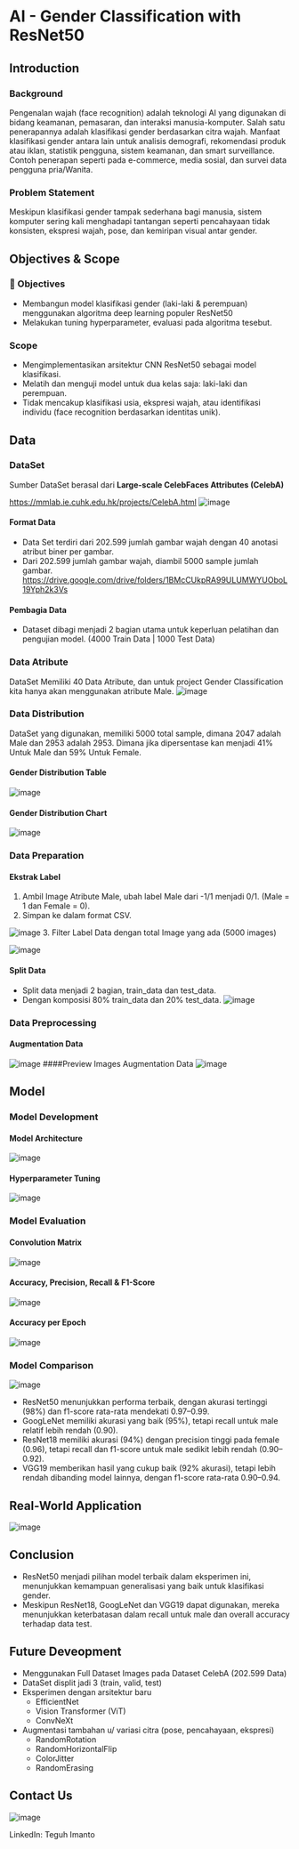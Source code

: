 # AI - Gender Classification with ResNet50

## Introduction
### Background
Pengenalan wajah (face recognition) adalah teknologi AI yang digunakan di bidang keamanan, pemasaran, dan interaksi manusia-komputer. Salah satu penerapannya adalah klasifikasi gender berdasarkan citra wajah.
Manfaat klasifikasi gender antara lain untuk analisis demografi, rekomendasi produk atau iklan, statistik pengguna, sistem keamanan, dan smart surveillance. Contoh penerapan seperti pada e-commerce, media sosial, dan survei data pengguna pria/Wanita. 

### Problem Statement
Meskipun klasifikasi gender tampak sederhana bagi manusia, sistem komputer sering kali menghadapi tantangan seperti pencahayaan tidak konsisten, ekspresi wajah, pose, dan kemiripan visual antar gender. 

## Objectives & Scope
### 🎯 Objectives
- Membangun model klasifikasi gender (laki-laki & perempuan) menggunakan algoritma deep learning populer ResNet50
- Melakukan tuning hyperparameter, evaluasi pada algoritma tesebut.
### Scope
- Mengimplementasikan arsitektur CNN ResNet50 sebagai model klasifikasi.
- Melatih dan menguji model untuk dua kelas saja: laki-laki dan perempuan.
- Tidak mencakup klasifikasi usia, ekspresi wajah, atau identifikasi individu (face recognition berdasarkan identitas unik).

## Data
### DataSet
Sumber DataSet berasal dari **Large-scale CelebFaces Attributes (CelebA)**

https://mmlab.ie.cuhk.edu.hk/projects/CelebA.html
![image](https://github.com/user-attachments/assets/02ce7651-8498-483e-aa99-df22f9a040e7)

#### Format Data
- Data Set terdiri dari 202.599 jumlah gambar wajah dengan 40 anotasi atribut biner per gambar.
- Dari 202.599 jumlah gambar wajah, diambil 5000 sample jumlah gambar. https://drive.google.com/drive/folders/1BMcCUkpRA99ULUMWYUOboL19Yph2k3Vs

#### Pembagia Data
- Dataset dibagi menjadi 2 bagian utama untuk keperluan pelatihan dan pengujian model. (4000 Train Data | 1000 Test Data)

### Data Atribute
DataSet Memiliki 40 Data Atribute, dan untuk project Gender Classification kita hanya akan menggunakan atribute Male.
![image](https://github.com/user-attachments/assets/17d0daa6-be6b-4d27-a13e-13b1675bc4e5)

### Data Distribution
DataSet yang digunakan, memiliki 5000 total sample, dimana 2047 adalah Male dan 2953 adalah 2953. Dimana jika dipersentase kan menjadi 41% Untuk Male dan 59% Untuk Female.
#### Gender Distribution Table
![image](https://github.com/user-attachments/assets/5a004979-5d2d-4709-94d3-9bfd31313b44)
#### Gender Distribution Chart
![image](https://github.com/user-attachments/assets/49cadd7f-1e41-4785-8f8e-0f472fe4ea49)

### Data Preparation
#### Ekstrak Label
1. Ambil Image Atribute Male, ubah label Male dari -1/1 menjadi 0/1. (Male = 1 dan Female = 0).
2. Simpan ke dalam format CSV.
   
![image](https://github.com/user-attachments/assets/f414b567-0bce-4287-aa69-2db64aeaf89b)
3. Filter Label Data dengan total Image yang ada (5000 images)

![image](https://github.com/user-attachments/assets/5a3f125e-e141-4993-8ea9-12344266ed4d)

#### Split Data
- Split data menjadi 2 bagian, train_data dan test_data.
- Dengan komposisi 80% train_data dan 20% test_data.
![image](https://github.com/user-attachments/assets/0afa5809-583b-4874-9df5-0d000c7ebd5d)

### Data Preprocessing
#### Augmentation Data
![image](https://github.com/user-attachments/assets/5ba9cb15-2e5d-451b-bf99-7981401b3776)
####Preview Images Augmentation Data
![image](https://github.com/user-attachments/assets/976eaf15-56ba-4160-8b5b-ce360d1047f0)

## Model 
### Model Development
#### Model Architecture
![image](https://github.com/user-attachments/assets/f9ac3540-732d-437e-8d6c-be34f4123655)
#### Hyperparameter Tuning
![image](https://github.com/user-attachments/assets/56ad19bb-9846-461d-ac71-fb595448d96e)
### Model Evaluation
#### Convolution Matrix
![image](https://github.com/user-attachments/assets/c8eed8a6-3170-4cb3-b6f3-960ff165dc2d)
#### Accuracy, Precision, Recall & F1-Score
![image](https://github.com/user-attachments/assets/e8f3a750-d5a8-4ea5-abf4-b171b690b5ae)
#### Accuracy per Epoch
![image](https://github.com/user-attachments/assets/1924ec5a-390d-416a-b695-40cccad3e870)

### Model Comparison
![image](https://github.com/user-attachments/assets/6741aebc-02b4-4745-ac81-2ab0cc1a83c8)

- ResNet50 menunjukkan performa terbaik, dengan akurasi tertinggi (98%) dan f1-score rata-rata mendekati 0.97–0.99.
- GoogLeNet memiliki akurasi yang baik (95%), tetapi recall untuk male relatif lebih rendah (0.90).
- ResNet18 memiliki akurasi (94%) dengan precision tinggi pada female (0.96), tetapi recall dan f1-score untuk male sedikit lebih rendah (0.90–0.92).
- VGG19 memberikan hasil yang cukup baik (92% akurasi), tetapi lebih rendah dibanding model lainnya, dengan f1-score rata-rata 0.90–0.94.
  
## Real-World Application
![image](https://github.com/user-attachments/assets/1ce5479c-4568-4f4c-a330-282fbe71b54a)

## Conclusion
- ResNet50 menjadi pilihan model terbaik dalam eksperimen ini, menunjukkan kemampuan generalisasi yang baik untuk klasifikasi gender.
- Meskipun ResNet18, GoogLeNet dan VGG19 dapat digunakan, mereka menunjukkan keterbatasan dalam recall untuk male dan overall accuracy terhadap data test.

## Future Deveopment
- Menggunakan Full Dataset Images pada Dataset CelebA (202.599 Data)
- DataSet displit jadi 3 (train, valid, test)
- Eksperimen dengan arsitektur baru
  - EfficientNet
  - Vision Transformer (ViT)
  - ConvNeXt
- Augmentasi tambahan u/ variasi citra (pose, pencahayaan, ekspresi)
  - RandomRotation
  - RandomHorizontalFlip
  - ColorJitter
  - RandomErasing

## Contact Us
![image](https://github.com/user-attachments/assets/9fa85b8d-29e5-4c7f-a888-df30b29b28a3)

LinkedIn: Teguh Imanto





